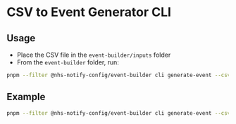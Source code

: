 # CSV to Event Generator CLI

## Usage

- Place the CSV file in the `event-builder/inputs` folder
- From the `event-builder` folder, run:

```bash
pnpm --filter @nhs-notify-config/event-builder cli generate-event --csv-file <<path to file>>
```

## Example

```bash
pnpm --filter @nhs-notify-config/event-builder cli generate-event --csv-file ../inputs/sample.csv
```
